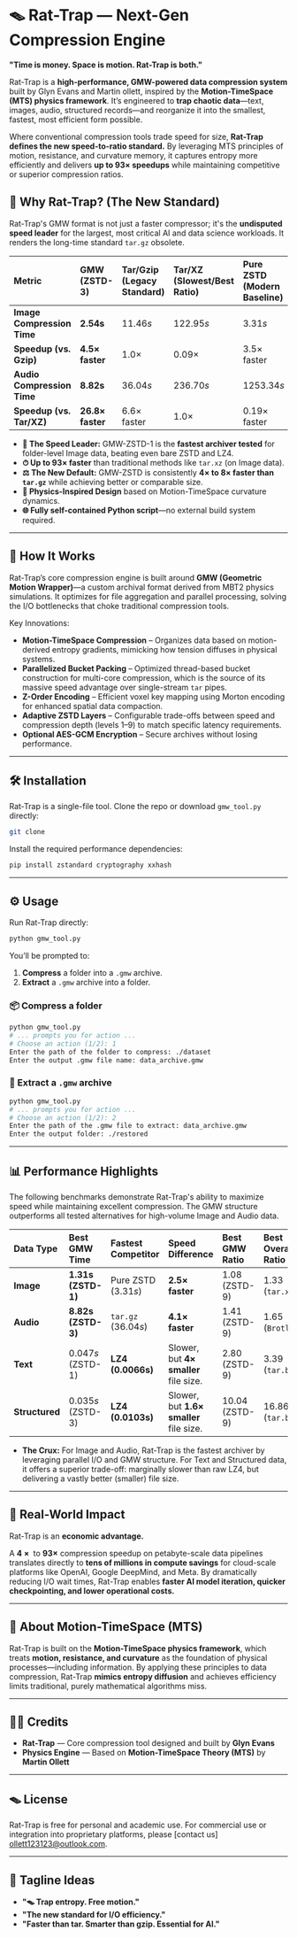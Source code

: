 # 🪤 Rat-Trap — Next-Gen Compression Engine

**"Time is money. Space is motion. Rat-Trap is both."**

Rat-Trap is a **high-performance, GMW-powered data compression system** built by Glyn Evans and Martin ollett, inspired by the **Motion-TimeSpace (MTS) physics framework**. It’s engineered to **trap chaotic data**—text, images, audio, structured records—and reorganize it into the smallest, fastest, most efficient form possible.

Where conventional compression tools trade speed for size, **Rat-Trap defines the new speed-to-ratio standard.** By leveraging MTS principles of motion, resistance, and curvature memory, it captures entropy more efficiently and delivers **up to $93\times$ speedups** while maintaining competitive or superior compression ratios.

## 🚀 Why Rat-Trap? (The New Standard)

Rat-Trap's GMW format is not just a faster compressor; it's the **undisputed speed leader** for the largest, most critical AI and data science workloads. It renders the long-time standard `tar.gz` obsolete.

| Metric | GMW (ZSTD-3) | Tar/Gzip (Legacy Standard) | Tar/XZ (Slowest/Best Ratio) | Pure ZSTD (Modern Baseline) |
| :--- | :--- | :--- | :--- | :--- |
| **Image Compression Time** | **$\mathbf{2.54s}$** | $11.46s$ | $122.95s$ | $3.31s$ |
| **Speedup (vs. Gzip)** | **$4.5\times$ faster** | $1.0\times$ | $0.09\times$ | $3.5\times$ faster |
| **Audio Compression Time** | **$\mathbf{8.82s}$** | $36.04s$ | $236.70s$ | $1253.34s$ |
| **Speedup (vs. Tar/XZ)** | **$26.8\times$ faster** | $6.6\times$ faster | $1.0\times$ | $0.19\times$ faster |

  * **🥇 The Speed Leader:** GMW-ZSTD-1 is the **fastest archiver tested** for folder-level Image data, beating even bare ZSTD and LZ4.
  * **⏱ Up to $\mathbf{93\times}$ faster** than traditional methods like `tar.xz` (on Image data).
  * **⚖️ The New Default:** GMW-ZSTD is consistently **$4\times$ to $8\times$ faster than `tar.gz`** while achieving better or comparable size.
  * **🧠 Physics-Inspired Design** based on Motion-TimeSpace curvature dynamics.
  * **🌐 Fully self-contained Python script**—no external build system required.

-----

## 🧠 How It Works

Rat-Trap’s core compression engine is built around **GMW (Geometric Motion Wrapper)**—a custom archival format derived from MBT2 physics simulations. It optimizes for file aggregation and parallel processing, solving the I/O bottlenecks that choke traditional compression tools.

Key Innovations:

  * **Motion-TimeSpace Compression** – Organizes data based on motion-derived entropy gradients, mimicking how tension diffuses in physical systems.
  * **Parallelized Bucket Packing** – Optimized thread-based bucket construction for multi-core compression, which is the source of its massive speed advantage over single-stream `tar` pipes.
  * **Z-Order Encoding** – Efficient voxel key mapping using Morton encoding for enhanced spatial data compaction.
  * **Adaptive ZSTD Layers** – Configurable trade-offs between speed and compression depth (levels 1–9) to match specific latency requirements.
  * **Optional AES-GCM Encryption** – Secure archives without losing performance.

-----

## 🛠 Installation

Rat-Trap is a single-file tool. Clone the repo or download `gmw_tool.py` directly:

```bash
git clone 
```

Install the required performance dependencies:

```bash
pip install zstandard cryptography xxhash
```

-----

## ⚙️ Usage

Run Rat-Trap directly:

```bash
python gmw_tool.py
```

You’ll be prompted to:

1.  **Compress** a folder into a `.gmw` archive.
2.  **Extract** a `.gmw` archive into a folder.

### 📦 Compress a folder

```bash
python gmw_tool.py
# ... prompts you for action ...
# Choose an action (1/2): 1
Enter the path of the folder to compress: ./dataset
Enter the output .gmw file name: data_archive.gmw
```

### 📂 Extract a `.gmw` archive

```bash
python gmw_tool.py
# ... prompts you for action ...
# Choose an action (1/2): 2
Enter the path of the .gmw file to extract: data_archive.gmw
Enter the output folder: ./restored
```

-----

## 📊 Performance Highlights

The following benchmarks demonstrate Rat-Trap's ability to maximize speed while maintaining excellent compression. The GMW structure outperforms all tested alternatives for high-volume Image and Audio data.

| Data Type | Best GMW Time | Fastest Competitor | Speed Difference | Best GMW Ratio | Best Overall Ratio |
| :--- | :--- | :--- | :--- | :--- | :--- |
| **Image** | **$\mathbf{1.31s}$ (ZSTD-1)** | Pure ZSTD ($3.31s$) | **$2.5\times$ faster** | $1.08$ (ZSTD-9) | $1.33$ (`tar.xz`) |
| **Audio** | **$\mathbf{8.82s}$ (ZSTD-3)** | `tar.gz` ($36.04s$) | **$4.1\times$ faster** | $1.41$ (ZSTD-9) | $1.65$ (`Brotli`) |
| **Text** | $0.047s$ (ZSTD-1) | **LZ4 ($\mathbf{0.0066s}$)** | Slower, but **$4\times$ smaller** file size. | $2.80$ (ZSTD-9) | $3.39$ (`tar.bz2`) |
| **Structured** | $0.035s$ (ZSTD-3) | **LZ4 ($\mathbf{0.0103s}$)** | Slower, but **$1.6\times$ smaller** file size. | $10.04$ (ZSTD-9) | $16.86$ (`tar.bz2`) |

  * **The Crux:** For Image and Audio, Rat-Trap is the fastest archiver by leveraging parallel I/O and GMW structure. For Text and Structured data, it offers a superior trade-off: marginally slower than raw LZ4, but delivering a vastly better (smaller) file size.

-----

## 🔬 Real-World Impact

Rat-Trap is an **economic advantage.**

A $\mathbf{4\times \text{ to } 93\times}$ compression speedup on petabyte-scale data pipelines translates directly to **tens of millions in compute savings** for cloud-scale platforms like OpenAI, Google DeepMind, and Meta. By dramatically reducing I/O wait times, Rat-Trap enables **faster AI model iteration, quicker checkpointing, and lower operational costs.**

-----

## 🧬 About Motion-TimeSpace (MTS)

Rat-Trap is built on the **Motion-TimeSpace physics framework**, which treats **motion, resistance, and curvature** as the foundation of physical processes—including information. By applying these principles to data compression, Rat-Trap **mimics entropy diffusion** and achieves efficiency limits traditional, purely mathematical algorithms miss.

-----

## 🧑‍🔬 Credits

  * **Rat-Trap** — Core compression tool designed and built by **Glyn Evans**
  * **Physics Engine** — Based on **Motion-TimeSpace Theory (MTS)** by **Martin Ollett**

-----

## 🪤 License

Rat-Trap is free for personal and academic use. For commercial use or integration into proprietary platforms, please [contact us] ollett123123@outlook.com.

-----

## 🧪 Tagline Ideas

  * **"🪤 Trap entropy. Free motion."**
  * **"The new standard for I/O efficiency."**
  * **"Faster than tar. Smarter than gzip. Essential for AI."**

